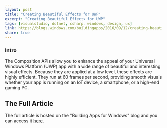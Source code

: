 ```yaml
---
layout: post
title: "Creating Beautiful Effects for UWP"
excerpt: "Creating Beautiful Effects for UWP"
tags: [visualstudio, dotnet, csharp, windows, design, ux]
link: https://blogs.windows.com/buildingapps/2016/09/12/creating-beautiful-effects-for-uwp/
share: true
---
```


### Intro

The Composition APIs allow you to enhance the appeal of your Universal Windows Platform (UWP) app with a wide range of beautiful and interesting visual effects. Because they are applied at a low level, these effects are highly efficient. They run at 60 frames per second, providing smooth visuals whether your app is running on an IoT device, a smartphone, or a high-end gaming PC.


## The Full Article

The full article is hosted on the "Building Apps for Windows" blog and you can access it [here](https://blogs.windows.com/buildingapps/2016/09/12/creating-beautiful-effects-for-uwp/).